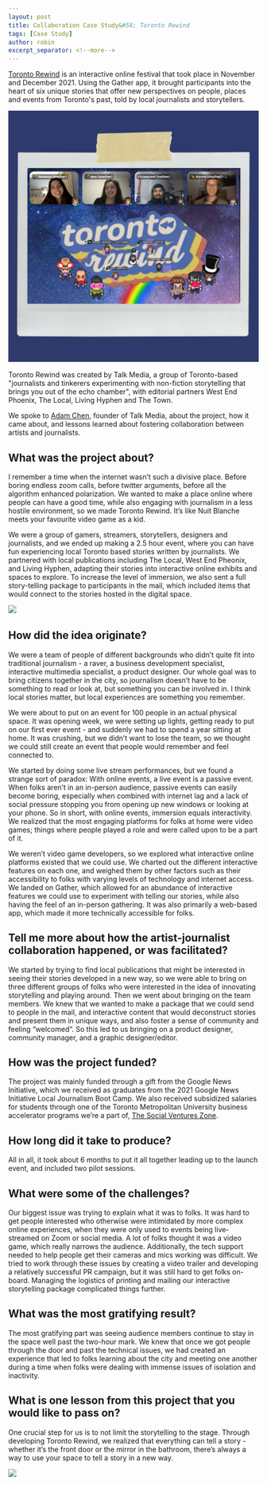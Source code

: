 ```yaml
---
layout: post
title: Collaboration Case Study&#58; Toronto Rewind
tags: [Case Study]
author: robin
excerpt_separator: <!--more-->
---
```

[Toronto Rewind](https://www.talkmedia.ca/toronto-rewind) is an interactive online festival that took place in November and December 2021. Using the Gather app, it brought participants into the heart of six unique stories that offer new perspectives on people, places and events from Toronto's past, told by local journalists and storytellers.

<!--more-->

![](/assets/img/rewind/rewind.png)

Toronto Rewind was created by Talk Media, a group of Toronto-based "journalists and tinkerers experimenting with non-fiction  storytelling that brings you out of the echo chamber", with editorial partners West End Phoenix, The Local, Living Hyphen and The Town.

We spoke to [Adam Chen](https://twitter.com/adamchenchew), founder of Talk Media, about the project, how it came about, and lessons learned about fostering collaboration between artists and journalists.   


## What was the project about?

I remember a time when the internet wasn’t such a divisive place. Before boring endless zoom calls, before twitter arguments, before all the algorithm enhanced polarization. We wanted to make a place online where people can have a good time, while also engaging with journalism in a less hostile environment, so we made Toronto Rewind. It’s like Nuit Blanche meets your favourite video game as a kid.

We were a group of gamers, streamers, storytellers, designers and journalists, and we ended up making a 2.5 hour event, where you can have fun experiencing local Toronto based stories written by journalists. We partnered with local publications including The Local, West End Pheonix, and Living Hyphen, adapting their stories into interactive online exhibits and spaces to explore. To increase the level of immersion, we also sent a full story-telling package to participants in the mail, which included items that would connect to the stories hosted in the digital space. 

![](/assets/img/rewind/rewind1.png)

## How did the idea originate?

We were a team of people of different backgrounds who didn’t quite fit into traditional journalism - a raver, a business development specialist, interactive multimedia specialist, a product designer. Our whole goal was to bring citizens together in the city, so journalism doesn’t have to be something to read or look at, but something you can be involved in. I think local stories matter, but local experiences are something you remember. 

We were about to put on an event for 100 people in an actual physical space. It was opening week, we were setting up lights, getting ready to put on our first ever event - and suddenly we had to spend a year sitting at home. It was crushing, but we didn’t want to lose the team, so we thought we could still create an event that people would remember and feel connected to.

We started by doing some live stream performances, but we found a strange sort of paradox: With online events, a live event is a passive event. When folks aren’t in an in-person audience, passive events can easily become boring, especially when combined with internet lag and a lack of social pressure stopping you from opening up new windows or looking at your phone. So in short, with online events, immersion equals interactivity. We realized that the most engaging platforms for folks at home were video games; things where people played a role and were called upon to be a part of it. 

We weren’t video game developers, so we explored what interactive online platforms existed that we could use. We charted out the different interactive features on each one, and weighed them by other factors such as their accessibility to folks with varying levels of technology and internet access. We landed on Gather, which allowed for an abundance of interactive features we could use to experiment with telling our stories, while also having the feel of an in-person gathering. It was also primarily a web-based app, which made it more technically accessible for folks. 

## Tell me more about how the artist-journalist collaboration happened, or was facilitated?

We started by trying to find local publications that might be interested in seeing their stories developed in a new way, so we were able to bring on three different groups of folks who were interested in the idea of innovating storytelling and playing around. Then we went about bringing on the team members. We knew that we wanted to make a package that we could send to people in the mail, and interactive content that would deconstruct stories and present them in unique ways, and also foster a sense of community and feeling “welcomed”. So this led to us bringing on a product designer, community manager, and a graphic designer/editor. 

## How was the project funded?

The project was mainly funded through a gift from the Google News Initiative, which we received as graduates from the 2021 Google News Initiative Local Journalism Boot Camp. We also received subsidized salaries for students through one of the Toronto Metropolitan University business accelerator programs we’re a part of, [The Social Ventures Zone](https://www.torontomu.ca/svz/).

## How long did it take to produce?

All in all, it took about 6 months to put it all together leading up to the launch event, and included two pilot sessions.

## What were some of the challenges?

Our biggest issue was trying to explain what it was to folks. It was hard to get people interested who otherwise were intimidated by more complex online experiences, when they were only used to events being live-streamed on Zoom or social media. A lot of folks thought it was a video game, which really narrows the audience. Additionally, the tech support needed to help people get their cameras and mics working was difficult. We tried to work through these issues by creating a video trailer and developing a relatively successful PR campaign, but it was still hard to get folks on-board. Managing the logistics of printing and mailing our interactive storytelling package complicated things further. 

## What was the most gratifying result?

The most gratifying part was seeing audience members continue to stay in the space well past the two-hour mark. We knew that once we got people through the door and past the technical issues, we had created an experience that led to folks learning about the city and meeting one another during a time when folks were dealing with immense issues of isolation and inactivity. 

## What is one lesson from this project that you would like to pass on?

One crucial step for us is to not limit the storytelling to the stage. Through developing Toronto Rewind, we realized that everything can tell a story - whether it’s the front door or the mirror in the bathroom, there’s always a way to use your space to tell a story in a new way.

![](/assets/img/rewind/rewind2.JPG)